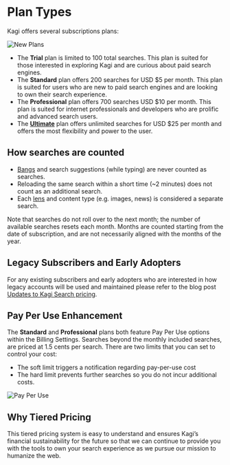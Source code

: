 # Plan Types

Kagi offers several subscriptions plans:

![New Plans](media/new_plans.png)

* The **Trial** plan is limited to 100 total searches. This plan is suited for those interested in exploring Kagi and are curious about paid search engines.  
* The **Standard** plan offers 200 searches for USD $5 per month. This plan is suited for users who are new to paid search engines and are looking to own their search experience.
* The **Professional** plan offers 700 searches USD $10 per month. This plan is suited for internet professionals and developers who are prolific and advanced search users.
* The [**Ultimate**](./ultimate-plan.md) plan offers unlimited searches for USD $25 per month and offers the most flexibility and power to the user.

<!--- 
In addition to the individual plans we also offer multi-user plans:

![Group Plans](media/group_plans.png)

* The **Duo** plan offers 1,000 searches at USD $14 per month making it ideal for couples.
* The **Family Plan** offers 1,500 searches at USD $20 per month and features kid focused features and protections making it ideal for entire families to enjoy Kagi. -->

## How searches are counted

* [Bangs](../features/bangs.md) and search suggestions (while typing) are never counted as searches.
* Reloading the same search within a short time (~2 minutes) does not count as an additional search.
* Each [lens](../features/lenses.md) and content type (e.g. images, news) is considered a separate search.

Note that searches do not roll over to the next month; the number of available searches resets each month. Months are counted starting from the date of subscription, and are not necessarily aligned with the months of the year.

## Legacy Subscribers and Early Adopters

For any existing subscribers and early adopters who are interested in how legacy accounts will be used and maintained please refer to the blog post [Updates to Kagi Search pricing](https://blog.kagi.com/update-kagi-search-pricing#existing).

## Pay Per Use Enhancement

The **Standard** and **Professional** plans both feature Pay Per Use options within the Billing Settings. Searches beyond the monthly included searches, are priced at 1.5 cents per search. There are two limits that you can set to control your cost:

* The soft limit triggers a notification regarding pay-per-use cost
* The hard limit prevents further searches so you do not incur additional costs.

![Pay Per Use](media/pay_per_use.png)

## Why Tiered Pricing

This tiered pricing system is easy to understand and ensures Kagi’s financial sustainability for the future so that we can continue to provide you with the tools to own your search experience as we pursue our mission to humanize the web.
